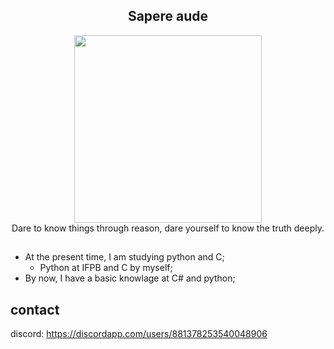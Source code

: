 <h2 align="center">Sapere aude</h2>

<div id="header" align="center">
  <img src="https://media.giphy.com/media/NNVrFKZF3s61W/giphy.gif" width="300"/>
</div>

<div id="header" align="center">
Dare to know things through reason, dare yourself to know the truth deeply.
</div>

##
- At the present time, I am studying python and C;
    - Python at IFPB and C by myself;
- By now, I have a basic knowlage at C# and python;


## contact

discord: https://discordapp.com/users/881378253540048906
<!--START_SECTION:waka-->

